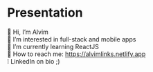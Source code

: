 <h1>Presentation</h1>

🖖 Hi, I’m Alvim <br>
👾 I’m interested in full-stack and mobile apps <br>
📓 I’m currently learning ReactJS <br>
🎈 How to reach me: https://alvimlinks.netlify.app <br>
❕ LinkedIn on bio ;)

<!---
alvimdev/alvimdev is a ✨ special ✨ repository because its `README.md` (this file) appears on your GitHub profile.
You can click the Preview link to take a look at your changes.
--->
